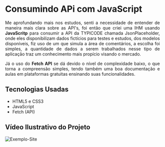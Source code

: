 # Consumindo APi com JavaScript

<div align="justify">
  Me aprofundando mais nos estudos, senti a necessidade de entender de maneira mais clara sobre as API's, foi então que
  criei uma IHM usando <b>JavaScritp</b> para consumir a API da TYPICODE chamada JsonPlaceholder, onde eles disponibilizam
  dados fictícios para testes e estudos, dos modelos disponíveis, fiz uso de um que simula a área de comentários, a escolha
  foi simples, a quantidade de dados a serem trabalhados nesse tipo de aplicação traz um conhecimento mais propício visando
  o mercado.

  Já o uso do <b>Fetch API</b> se dá devido o nível de complexidade baixo, o que torna a compreensão simples, tendo também
  uma boa documentação e aulas em plataformas gratuitas ensinando suas funcionalidades.
</div>

## Tecnologias Usadas

  - HTML5 e CSS3
  - JavaScript
  - Fetch (API)

## Vídeo Ilustrativo do Projeto

![Exemplo-Site]()
